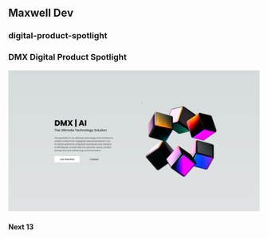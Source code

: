 ## Maxwell Dev

### digital-product-spotlight

### DMX Digital Product Spotlight



<img src="readmeImages/screenshot.png" />

#### Next 13